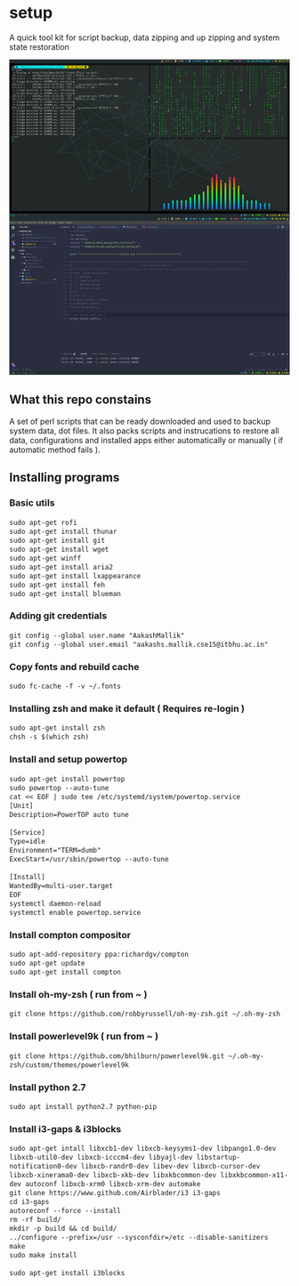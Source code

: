 # setup
A quick tool kit for script backup, data zipping and up zipping and system state restoration  
  
![My System](./support/sample.jpg)

## What this repo constains
A set of perl scripts that can be ready downloaded and used to backup system data, dot files. It also packs scripts and instrucations to restore all data, configurations and installed apps either automatically or manually ( if automatic method fails ).

## Installing programs

### Basic utils  
```shell
sudo apt-get rofi
sudo apt-get install thunar
sudo apt-get install git
sudo apt-get install wget
sudo apt-get winff
sudo apt-get install aria2
sudo apt-get install lxappearance
sudo apt-get install feh
sudo apt-get install blueman
```

### Adding git credentials
```shell
git config --global user.name "AakashMallik"
git config --global user.email "aakashs.mallik.cse15@itbhu.ac.in"
```

### Copy fonts and rebuild cache
```shell
sudo fc-cache -f -v ~/.fonts
```

### Installing zsh and make it default ( Requires re-login )
```shell
sudo apt-get install zsh
chsh -s $(which zsh)
```

### Install and setup powertop
```shell
sudo apt-get install powertop
sudo powertop --auto-tune
cat << EOF | sudo tee /etc/systemd/system/powertop.service
[Unit]
Description=PowerTOP auto tune

[Service]
Type=idle
Environment="TERM=dumb"
ExecStart=/usr/sbin/powertop --auto-tune

[Install]
WantedBy=multi-user.target
EOF
systemctl daemon-reload
systemctl enable powertop.service
```

### Install compton compositor
```shell
sudo apt-add-repository ppa:richardgv/compton
sudo apt-get update
sudo apt-get install compton
```

### Install oh-my-zsh ( run from ~ )
```shell
git clone https://github.com/robbyrussell/oh-my-zsh.git ~/.oh-my-zsh
```

### Install powerlevel9k ( run from ~ )
```shell
git clone https://github.com/bhilburn/powerlevel9k.git ~/.oh-my-zsh/custom/themes/powerlevel9k
```

### Install python 2.7
```shell
sudo apt install python2.7 python-pip
```

### Install i3-gaps & i3blocks
```shell
sudo apt-get intall libxcb1-dev libxcb-keysyms1-dev libpango1.0-dev libxcb-util0-dev libxcb-icccm4-dev libyajl-dev libstartup-notification0-dev libxcb-randr0-dev libev-dev libxcb-cursor-dev libxcb-xinerama0-dev libxcb-xkb-dev libxkbcommon-dev libxkbcommon-x11-dev autoconf libxcb-xrm0 libxcb-xrm-dev automake
git clone https://www.github.com/Airblader/i3 i3-gaps
cd i3-gaps
autoreconf --force --install
rm -rf build/
mkdir -p build && cd build/
../configure --prefix=/usr --sysconfdir=/etc --disable-sanitizers
make
sudo make install

sudo apt-get install i3blocks
```

